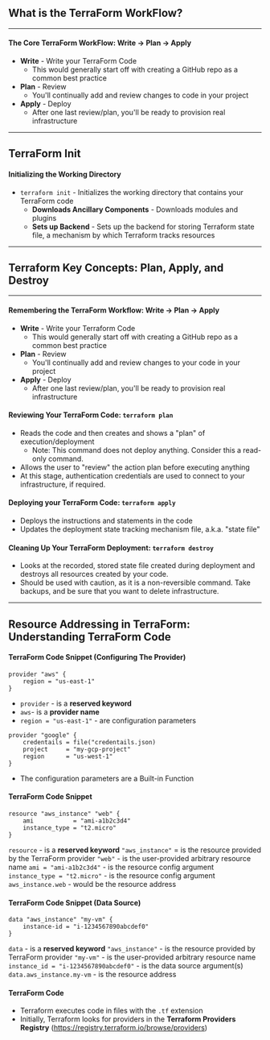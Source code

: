 ## What is the TerraForm WorkFlow? 
---
#### The Core TerraForm WorkFlow: Write -> Plan -> Apply 
- **Write** - Write your TerraForm Code 
	- This would generally start off with creating a GitHub repo as a common best practice 
- **Plan** - Review 
	- You'll continually add and review changes to code in your project 
- **Apply** - Deploy 
	- After one last review/plan, you'll be ready to provision real infrastructure
---
## TerraForm Init
#### Initializing the Working Directory
* `terraform init` - Initializes the working directory that contains your TerraForm code
	* **Downloads Ancillary Components** - Downloads modules and plugins 
	* **Sets up Backend** - Sets up the backend for storing Terraform state file, a mechanism by which Terraform tracks resources 
----
## Terraform Key Concepts: Plan, Apply, and Destroy 
---
#### Remembering the TerraForm Workflow: Write -> Plan -> Apply 
- **Write** - Write your Terraform Code 
	- This would generally start off with creating a GitHub repo as a common best practice 
- **Plan** - Review 
	- You'll continually add and review changes to your code in your project 
- **Apply** - Deploy 
	- After one last review/plan, you'll be ready to provision real infrastructure 

#### Reviewing Your TerraForm Code: `terraform plan`
- Reads the code and then creates and shows a "plan" of execution/deployment 
	- Note: This command does not deploy anything. Consider this a read-only command. 
- Allows the user to "review" the action plan before executing anything 
- At this stage, authentication credentials are used to connect to your infrastructure, if required. 

#### Deploying your TerraForm Code: `terraform apply`
- Deploys the instructions and statements in the code 
- Updates the deployment state tracking mechanism file, a.k.a. "state file"

#### Cleaning Up Your TerraForm Deployment: `terraform destroy`
- Looks at the recorded, stored state file created during deployment and destroys all resources created by your code. 
- Should be used with caution, as it is a non-reversible command. Take backups, and be sure that you want to delete infrastructure. 
---
## Resource Addressing in TerraForm: Understanding TerraForm Code
#### TerraForm Code Snippet (Configuring The Provider)
```HCL
provider "aws" {
	region = "us-east-1"
}
```

- `provider` - is a **reserved keyword**
- `aws`- is a **provider name**
- `region = "us-east-1"` - are configuration parameters

```HCL
provider "google" {
	credentails = file("credentails.json)
	project     = "my-gcp-project"
	region      = "us-west-1"
}
```

- The configuration parameters are a Built-in Function 

#### TerraForm Code Snippet 
```HCL
resource "aws_instance" "web" {
	ami           = "ami-a1b2c3d4"
	instance_type = "t2.micro"
}
```

`resource` - is a **reserved keyword**
`"aws_instance"` = is the resource provided by the TerraForm provider 
`"web"` - is the user-provided arbitrary resource name 
`ami = "ami-a1b2c3d4"` - is the resource config argument 
`instance_type = "t2.micro"` - is the resource config argument 
`aws_instance.web` - would be the resource address 

#### TerraForm Code Snippet (Data Source) 
```HCL 
data "aws_instance" "my-vm" {
	instance-id = "i-1234567890abcdef0"
}
```

`data` - is a **reserved keyword**
`"aws_instance"` - is the resource provided by TerraForm provider 
`"my-vm"` - is the user-provided arbitrary resource name 
`instance_id = "i-1234567890abcdef0"` - is the data source argument(s)
`data.aws_instance.my-vm` - is the resource address

#### TerraForm Code 
- Terraform executes code in files with the `.tf` extension 
- Initially, Terraform looks for providers in the **Terraform Providers Registry** (https://registry.terraform.io/browse/providers)


